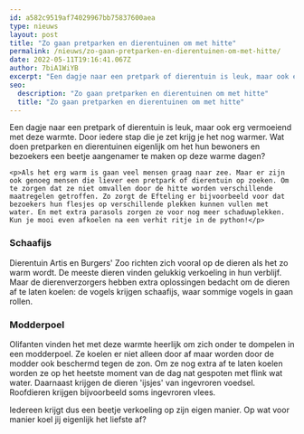 ```yaml
---
id: a582c9519af74029967bb75837600aea
type: nieuws
layout: post
title: "Zo gaan pretparken en dierentuinen om met hitte"
permalink: /nieuws/zo-gaan-pretparken-en-dierentuinen-om-met-hitte/
date: 2022-05-11T19:16:41.067Z
author: 7biA1WiYB
excerpt: "Een dagje naar een pretpark of dierentuin is leuk, maar ook erg vermoeiend met deze warmte. Door iedere stap die je zet krijg je het nog warmer. Wat doen pretparken en dierentuinen eigenlijk om het hun bewoners en bezoekers een beetje aangenamer te maken op deze warme dagen?  "
seo:
  description: "Zo gaan pretparken en dierentuinen om met hitte"
  title: "Zo gaan pretparken en dierentuinen om met hitte"
---
```

Een dagje naar een pretpark of dierentuin is leuk, maar ook erg vermoeiend met deze warmte. Door iedere stap die je zet krijg je het nog warmer. Wat doen pretparken en dierentuinen eigenlijk om het hun bewoners en bezoekers een beetje aangenamer te maken op deze warme dagen?  

    <p>Als het erg warm is gaan veel mensen graag naar zee. Maar er zijn ook genoeg mensen die liever een pretpark of dierentuin op zoeken. Om te zorgen dat ze niet omvallen door de hitte worden verschillende maatregelen getroffen. Zo zorgt de Efteling er bijvoorbeeld voor dat bezoekers hun flesjes op verschillende plekken kunnen vullen met water. En met extra parasols zorgen ze voor nog meer schaduwplekken. Kun je mooi even afkoelen na een verhit ritje in de python!</p>
<h3>Schaafijs</h3>
<p>Dierentuin Artis en Burgers' Zoo richten zich vooral op de dieren als het zo warm wordt. De meeste dieren vinden gelukkig verkoeling in hun verblijf. Maar de dierenverzorgers hebben extra oplossingen bedacht om de dieren af te laten koelen: de vogels krijgen schaafijs, waar sommige vogels in gaan rollen.</p>
<h3>Modderpoel</h3>
<p>Olifanten vinden het met deze warmte heerlijk om zich onder te dompelen in een modderpoel. Ze koelen er niet alleen door af maar worden door de modder ook beschermd tegen de zon. Om ze nog extra af te laten koelen worden ze op het heetste moment van de dag nat gespoten met flink wat water. Daarnaast krijgen de dieren 'ijsjes' van ingevroren voedsel. Roofdieren krijgen bijvoorbeeld soms ingevroren vlees. </p>
<p>Iedereen krijgt dus een beetje verkoeling op zijn eigen manier. Op wat voor manier koel jij eigenlijk het liefste af?</p>  

